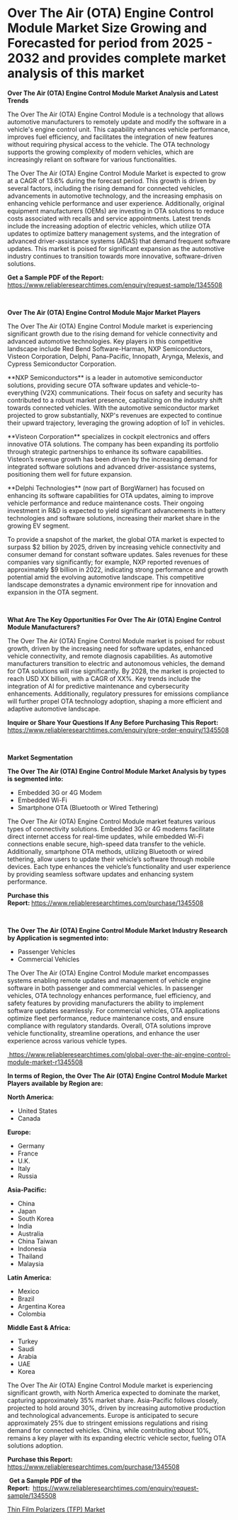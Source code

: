 <p><h1>Over The Air (OTA) Engine Control Module Market Size Growing and Forecasted for period from 2025 - 2032 and provides complete market analysis of this market</h1></p><p><strong>Over The Air (OTA) Engine Control Module Market Analysis and Latest Trends</strong></p>
<p><p>The Over The Air (OTA) Engine Control Module is a technology that allows automotive manufacturers to remotely update and modify the software in a vehicle's engine control unit. This capability enhances vehicle performance, improves fuel efficiency, and facilitates the integration of new features without requiring physical access to the vehicle. The OTA technology supports the growing complexity of modern vehicles, which are increasingly reliant on software for various functionalities.</p><p>The Over The Air (OTA) Engine Control Module Market is expected to grow at a CAGR of 13.6% during the forecast period. This growth is driven by several factors, including the rising demand for connected vehicles, advancements in automotive technology, and the increasing emphasis on enhancing vehicle performance and user experience. Additionally, original equipment manufacturers (OEMs) are investing in OTA solutions to reduce costs associated with recalls and service appointments. Latest trends include the increasing adoption of electric vehicles, which utilize OTA updates to optimize battery management systems, and the integration of advanced driver-assistance systems (ADAS) that demand frequent software updates. This market is poised for significant expansion as the automotive industry continues to transition towards more innovative, software-driven solutions.</p></p>
<p><strong>Get a Sample PDF of the Report:&nbsp;</strong> <a href="https://www.reliableresearchtimes.com/enquiry/request-sample/1345508?utm_campaign=2116&utm_medium=2&utm_source=Github&utm_content=ia&utm_term=13022025&utm_id=over-the-air-ota-engine-control-module">https://www.reliableresearchtimes.com/enquiry/request-sample/1345508</a></p>
<p>&nbsp;</p>
<p><strong>Over The Air (OTA) Engine Control Module Major Market Players</strong></p>
<p><p>The Over The Air (OTA) Engine Control Module market is experiencing significant growth due to the rising demand for vehicle connectivity and advanced automotive technologies. Key players in this competitive landscape include Red Bend Software-Harman, NXP Semiconductors, Visteon Corporation, Delphi, Pana-Pacific, Innopath, Arynga, Melexis, and Cypress Semiconductor Corporation.</p><p>**NXP Semiconductors** is a leader in automotive semiconductor solutions, providing secure OTA software updates and vehicle-to-everything (V2X) communications. Their focus on safety and security has contributed to a robust market presence, capitalizing on the industry shift towards connected vehicles. With the automotive semiconductor market projected to grow substantially, NXP's revenues are expected to continue their upward trajectory, leveraging the growing adoption of IoT in vehicles.</p><p>**Visteon Corporation** specializes in cockpit electronics and offers innovative OTA solutions. The company has been expanding its portfolio through strategic partnerships to enhance its software capabilities. Visteon’s revenue growth has been driven by the increasing demand for integrated software solutions and advanced driver-assistance systems, positioning them well for future expansion.</p><p>**Delphi Technologies** (now part of BorgWarner) has focused on enhancing its software capabilities for OTA updates, aiming to improve vehicle performance and reduce maintenance costs. Their ongoing investment in R&D is expected to yield significant advancements in battery technologies and software solutions, increasing their market share in the growing EV segment.</p><p>To provide a snapshot of the market, the global OTA market is expected to surpass $2 billion by 2025, driven by increasing vehicle connectivity and consumer demand for constant software updates. Sales revenues for these companies vary significantly; for example, NXP reported revenues of approximately $9 billion in 2022, indicating strong performance and growth potential amid the evolving automotive landscape. This competitive landscape demonstrates a dynamic environment ripe for innovation and expansion in the OTA segment.</p></p>
<p>&nbsp;</p>
<p><strong>What Are The Key Opportunities For Over The Air (OTA) Engine Control Module Manufacturers?</strong></p>
<p><p>The Over The Air (OTA) Engine Control Module market is poised for robust growth, driven by the increasing need for software updates, enhanced vehicle connectivity, and remote diagnosis capabilities. As automotive manufacturers transition to electric and autonomous vehicles, the demand for OTA solutions will rise significantly. By 2028, the market is projected to reach USD XX billion, with a CAGR of XX%. Key trends include the integration of AI for predictive maintenance and cybersecurity enhancements. Additionally, regulatory pressures for emissions compliance will further propel OTA technology adoption, shaping a more efficient and adaptive automotive landscape.</p></p>
<p><strong>Inquire or Share Your Questions If Any Before Purchasing This Report:</strong> <a href="https://www.reliableresearchtimes.com/enquiry/pre-order-enquiry/1345508?utm_campaign=2116&utm_medium=2&utm_source=Github&utm_content=ia&utm_term=13022025&utm_id=over-the-air-ota-engine-control-module">https://www.reliableresearchtimes.com/enquiry/pre-order-enquiry/1345508</a></p>
<p>&nbsp;</p>
<p><strong>Market Segmentation</strong></p>
<p><strong>The Over The Air (OTA) Engine Control Module Market Analysis by types is segmented into:</strong></p>
<p><ul><li>Embedded 3G or 4G Modem</li><li>Embedded Wi-Fi</li><li>Smartphone OTA (Bluetooth or Wired Tethering)</li></ul></p>
<p><p>The Over The Air (OTA) Engine Control Module market features various types of connectivity solutions. Embedded 3G or 4G modems facilitate direct internet access for real-time updates, while embedded Wi-Fi connections enable secure, high-speed data transfer to the vehicle. Additionally, smartphone OTA methods, utilizing Bluetooth or wired tethering, allow users to update their vehicle’s software through mobile devices. Each type enhances the vehicle’s functionality and user experience by providing seamless software updates and enhancing system performance.</p></p>
<p><strong>Purchase this Report:&nbsp;</strong><a href="https://www.reliableresearchtimes.com/purchase/1345508?utm_campaign=2116&utm_medium=2&utm_source=Github&utm_content=ia&utm_term=13022025&utm_id=over-the-air-ota-engine-control-module">https://www.reliableresearchtimes.com/purchase/1345508</a></p>
<p>&nbsp;</p>
<p><strong>The Over The Air (OTA) Engine Control Module Market Industry Research by Application is segmented into:</strong></p>
<p><ul><li>Passenger Vehicles</li><li>Commercial Vehicles</li></ul></p>
<p><p>The Over The Air (OTA) Engine Control Module market encompasses systems enabling remote updates and management of vehicle engine software in both passenger and commercial vehicles. In passenger vehicles, OTA technology enhances performance, fuel efficiency, and safety features by providing manufacturers the ability to implement software updates seamlessly. For commercial vehicles, OTA applications optimize fleet performance, reduce maintenance costs, and ensure compliance with regulatory standards. Overall, OTA solutions improve vehicle functionality, streamline operations, and enhance the user experience across various vehicle types.</p></p>
<p><a href="https://www.reliableresearchtimes.com/global-over-the-air-engine-control-module-market-r1345508?utm_campaign=2116&utm_medium=2&utm_source=Github&utm_content=ia&utm_term=13022025&utm_id=over-the-air-ota-engine-control-module">&nbsp;https://www.reliableresearchtimes.com/global-over-the-air-engine-control-module-market-r1345508</a></p>
<p><strong>In terms of Region, the Over The Air (OTA) Engine Control Module Market Players available by Region are:</strong></p>
<p>
    <p> <strong> North America: </strong>
        <ul>
            <li>United States</li>
            <li>Canada</li>
        </ul>
        </p> 
    <p> <strong> Europe: </strong>
        <ul>
            <li>Germany</li>
            <li>France</li>
            <li>U.K.</li>
            <li>Italy</li>
            <li>Russia</li>
        </ul>
        </p> 
    <p> <strong> Asia-Pacific: </strong>
        <ul>
            <li>China</li>
            <li>Japan</li>
            <li>South Korea</li>
            <li>India</li>
            <li>Australia</li>
            <li>China Taiwan</li>
            <li>Indonesia</li>
            <li>Thailand</li>
            <li>Malaysia</li>
        </ul>
        </p> 
    <p> <strong> Latin America: </strong>
        <ul>
            <li>Mexico</li>
            <li>Brazil</li>
            <li>Argentina Korea</li>
            <li>Colombia</li>
        </ul>
        </p> 
    <p> <strong> Middle East & Africa: </strong>
        <ul>
            <li>Turkey</li>
            <li>Saudi</li>
            <li>Arabia</li>
            <li>UAE</li>
            <li>Korea</li>
        </ul>
    </p>
    </p>
<p><p>The Over The Air (OTA) Engine Control Module market is experiencing significant growth, with North America expected to dominate the market, capturing approximately 35% market share. Asia-Pacific follows closely, projected to hold around 30%, driven by increasing automotive production and technological advancements. Europe is anticipated to secure approximately 25% due to stringent emissions regulations and rising demand for connected vehicles. China, while contributing about 10%, remains a key player with its expanding electric vehicle sector, fueling OTA solutions adoption.</p></p>
<p><strong>Purchase this Report: </strong><a href="https://www.reliableresearchtimes.com/purchase/1345508?utm_campaign=2116&utm_medium=2&utm_source=Github&utm_content=ia&utm_term=13022025&utm_id=over-the-air-ota-engine-control-module">https://www.reliableresearchtimes.com/purchase/1345508</a></p>
<p>&nbsp;<strong>Get a Sample PDF of the Report:&nbsp;&nbsp;</strong><a href="https://www.reliableresearchtimes.com/enquiry/request-sample/1345508?utm_campaign=2116&utm_medium=2&utm_source=Github&utm_content=ia&utm_term=13022025&utm_id=over-the-air-ota-engine-control-module">https://www.reliableresearchtimes.com/enquiry/request-sample/1345508</a></p>
<p><strong></strong></p>
<p><p><a href="https://github.com/arionmp/Market-Research-Report-List-5/blob/main/thin-film-polarizers-tfp-market.md?utm_campaign=2116&utm_medium=2&utm_source=Github&utm_content=ia&utm_term=13022025&utm_id=over-the-air-ota-engine-control-module">Thin Film Polarizers (TFP) Market</a></p></p>